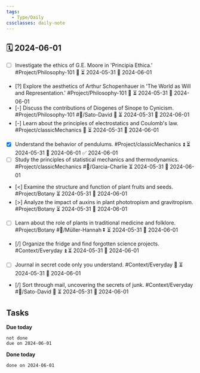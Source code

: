 ```yaml
---
tags:
  - Type/Daily
cssclasses: daily-note
---
```


## 🗓️ 2024-06-01

- [ ] Investigate the ethics of G.E. Moore in 'Principia Ethica.' #Project/Philosophy-101 🔺 ⏳ 2024-05-31 📅 2024-06-01
- [?] Explore the aesthetics of Arthur Schopenhauer in 'The World as Will and Representation.' #Project/Philosophy-101 🔼 ⏳ 2024-05-31 📅 2024-06-01
- [-] Discuss the contributions of Diogenes of Sinope to Cynicism. #Project/Philosophy-101 #👤/Sato-David 🔼 ⏳ 2024-05-31 📅 2024-06-01
- [-] Learn about the principles of electrostatics and Coulomb's law. #Project/classicMechanics 🔽 ⏳ 2024-05-31 📅 2024-06-01
- [x] Understand the behavior of pendulums. #Project/classicMechanics ⏫ ⏳ 2024-05-31 📅 2024-06-01 ✅ 2024-06-01
- [ ] Study the principles of statistical mechanics and thermodynamics. #Project/classicMechanics #👤/Garcia-Charlie ⏳ 2024-05-31 📅 2024-06-01
- [<] Examine the structure and function of plant fruits and seeds. #Project/Botany ⏳ 2024-05-31 📅 2024-06-01
- [>] Analyze the impact of auxins in plant phototropism and gravitropism. #Project/Botany ⏳ 2024-05-31 📅 2024-06-01
- [ ] Learn about the role of plants in traditional medicine and folklore. #Project/Botany #👤/Müller-Hannah ⏬ ⏳ 2024-05-31 📅 2024-06-01
- [/] Organize the fridge and find forgotten science projects. #Context/Everyday ⏫ ⏳ 2024-05-31 📅 2024-06-01
- [ ] Journal in secret code only you understand. #Context/Everyday 🔽 ⏳ 2024-05-31 📅 2024-06-01
- [/] Sort through mail, uncovering the secrets of junk. #Context/Everyday #👤/Sato-David 🔽 ⏳ 2024-05-31 📅 2024-06-01

## Tasks

**Due today**

```tasks
not done
due on 2024-06-01
```

**Done today**

```tasks
done on 2024-06-01
```
            